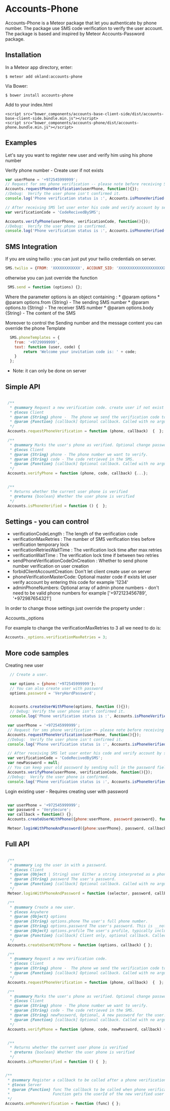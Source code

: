 Accounts-Phone
=========================

Accounts-Phone is a Meteor package that let you authenticate by phone number.
The package use SMS code verification to verify the user account.
The package is based and inspired by Meteor Accounts-Password package.

## Installation

In a Meteor app directory, enter:

```
$ meteor add okland:accounts-phone
```


Via Bower:
```
$ bower install accounts-phone
```

Add to your index.html

```
<script src="bower_components/accounts-base-client-side/dist/accounts-base-client-side.bundle.min.js"></script>
<script src="bower_components/accounts-phone/dist/accounts-phone.bundle.min.js"></script>
```

## Examples

Let's say you want to register new user and verify him using his phone number

Verify phone number - Create user if not exists

```js
var userPhone = '+972545999999';
// Request for sms phone verification -- please note before receiving SMS you should Follow the SMS Integration tutorial below
Accounts.requestPhoneVerification(userPhone, function(){});
//Debug:  Verify the user phone isn't confirmed it.
console.log('Phone verification status is :', Accounts.isPhoneVerified());

// After receiving SMS let user enter his code and verify account by sending it to the server
var verificationCode = 'CodeRecivedBySMS';

Accounts.verifyPhone(userPhone, verificationCode, function(){});
//Debug:  Verify the user phone is confirmed.
console.log('Phone verification status is :', Accounts.isPhoneVerified());
```

## SMS Integration

If you are using twilio :
 you can just put your twilio credentials on server.
```js
SMS.twilio = {FROM: 'XXXXXXXXXXXX', ACCOUNT_SID: 'XXXXXXXXXXXXXXXXXXXXX', AUTH_TOKEN: 'XXXXXXXXXXXXXXXXXXXX'};
```

otherwise you can just override the function
```js
 SMS.send = function (options) {};
```
  Where the parameter options is an object containing :
      * @param options
      * @param options.from {String} - The sending SMS number
      * @param options.to {String} - The receiver SMS number
      * @param options.body {String}  - The content of the SMS

Moreover to control the Sending number and the message content you can override the phone Template

```js
  SMS.phoneTemplates = {
    from: '+9729999999',
    text: function (user, code) {
        return 'Welcome your invitation code is: ' + code;
    }
  };
```

* Note: it can only be done on server


## Simple API
```js

 /**
  * @summary Request a new verification code. create user if not exist
  * @locus Client
  * @param {String} phone -  The phone we send the verification code to.
  * @param {Function} [callback] Optional callback. Called with no arguments on success, or with a single `Error` argument on failure.
  */
 Accounts.requestPhoneVerification = function (phone, callback)  {  };

 /**
  * @summary Marks the user's phone as verified. Optional change passwords, Logs the user in afterwards..
  * @locus Client
  * @param {String} phone - The phone number we want to verify.
  * @param {String} code - The code retrieved in the SMS.
  * @param {Function} [callback] Optional callback. Called with no arguments on success, or with a single `Error` argument on failure.
  */
 Accounts.verifyPhone = function (phone, code, callback) {...};


 /**
  * Returns whether the current user phone is verified
  * @returns {boolean} Whether the user phone is verified
  */
 Accounts.isPhoneVerified = function () {  };

```

## Settings - you can control

 - verificationCodeLength    : The length of the verification code
 - verificationMaxRetries    : The number of SMS verification tries before verification temporary lock
 - verificationRetriesWaitTime : The verification lock time after max retries
 - verificationWaitTime      : The verification lock time if between two retries
 - sendPhoneVerificationCodeOnCreation  : Whether to send phone number verification on user creation
 - forbidClientAccountCreation: Don't let client create user on server
 - phoneVerificationMasterCode: Optional master code if exists let user verify account by entering this code  for example  '1234'
 - adminPhoneNumbers: Optional array of admin phone numbers - don't need to be valid phone numbers for example  ['+972123456789', '+972987654321']


 In order to change those settings just override the property under :

 Accounts._options

 For example to change the verificationMaxRetries to 3 all we need to do is:
```js
Accounts._options.verificationMaxRetries = 3;
```


## More code samples


Creating new user
```js
  // Create a user.

  var options = {phone:'+972545999999'};
  // You can also create user with password
  options.password = 'VeryHardPassword';


  Accounts.createUserWithPhone(options, function (){});
  // Debug: Verify the user phone isn't confirmed it.
  console.log('Phone verification status is :', Accounts.isPhoneVerified());
```

```js
 var userPhone = '+972545999999';
 // Request for sms phone verification -- please note before receiving SMS you should Follow the SMS Integration tutorial below
 Accounts.requestPhoneVerification(userPhone, function(){});
 //Debug:  Verify the user phone isn't confirmed it.
 console.log('Phone verification status is :', Accounts.isPhoneVerified());

 // After receiving SMS let user enter his code and verify account by sending it to the server
 var verificationCode = 'CodeRecivedBySMS';
 var newPassword = null;
 // You can keep your old password by sending null in the password field
 Accounts.verifyPhone(userPhone, verificationCode, function(){});
 //Debug:  Verify the user phone is confirmed.
 console.log('Phone verification status is :', Accounts.isPhoneVerified());
```

Login existing user - Requires creating user with password


```js

 var userPhone = '+972545999999';
 var password = 'VerySecure';
 var callback = function() {};
 Accounts.createUserWithPhone({phone:userPhone, password:password}, function (){});

 Meteor.loginWithPhoneAndPassword({phone:userPhone}, password, callback);
```

## Full API
```js

 /**
  * @summary Log the user in with a password.
  * @locus Client
  * @param {Object | String} user Either a string interpreted as a phone; or an object with a single key: `phone` or `id`.
  * @param {String} password The user's password.
  * @param {Function} [callback] Optional callback. Called with no arguments on success, or with a single `Error` argument on failure.
  */
 Meteor.loginWithPhoneAndPassword = function (selector, password, callback) {  };

 /**
  * @summary Create a new user.
  * @locus Anywhere
  * @param {Object} options
  * @param {String} options.phone The user's full phone number.
  * @param {String} options.password The user's password. This is __not__ sent in plain text over the wire.
  * @param {Object} options.profile The user's profile, typically including the `name` field.
  * @param {Function} [callback] Client only, optional callback. Called with no arguments on success, or with a single `Error` argument on failure.
  */
 Accounts.createUserWithPhone = function (options, callback) { };

 /**
  * @summary Request a new verification code.
  * @locus Client
  * @param {String} phone -  The phone we send the verification code to.
  * @param {Function} [callback] Optional callback. Called with no arguments on success, or with a single `Error` argument on failure.
  */
 Accounts.requestPhoneVerification = function (phone, callback)  {  };

 /**
  * @summary Marks the user's phone as verified. Optional change passwords, Logs the user in afterwards..
  * @locus Client
  * @param {String} phone - The phone number we want to verify.
  * @param {String} code - The code retrieved in the SMS.
  * @param {String} newPassword, Optional, A new password for the user. This is __not__ sent in plain text over the wire.
  * @param {Function} [callback] Optional callback. Called with no arguments on success, or with a single `Error` argument on failure.
  */
 Accounts.verifyPhone = function (phone, code, newPassword, callback) {...};


 /**
  * Returns whether the current user phone is verified
  * @returns {boolean} Whether the user phone is verified
  */
 Accounts.isPhoneVerified = function () {  };


/**
 * @summary Register a callback to be called after a phone verification attempt succeeds.
 * @locus Server
 * @param {Function} func The callback to be called when phone verification is successful.
 *                   Function gets the userId of the new verified user as first argument
 */
Accounts.onPhoneVerification = function (func) { };
```



